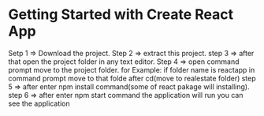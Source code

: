 # Getting Started with Create React App

Setp 1 => Download the project.
Step 2 => extract this project.
step 3 => after that open the project folder in any text editor.
Step 4 => open command prompt move to the project folder.
          for Example: if folder name is reactapp in command prompt move to that folde 
          after cd(move to realestate folder)
step 5 => after enter npm install command(some of react pakage will installing).
step 6 => after enter npm start command the application will run
          you can see the application